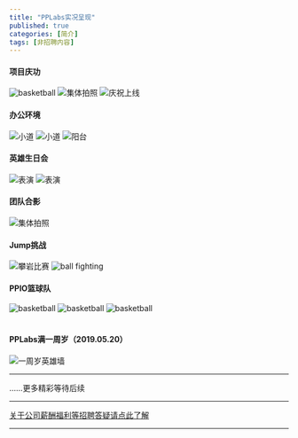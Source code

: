 ```yaml
---
title: "PPLabs实况呈现"
published: true
categories: [简介]
tags: [非招聘内容]
---
```


#### 项目庆功
<img src="/assets/pics/pic-of-PPLabs-c9d25e1e.jpg"  alt="basketball" title="香槟准备" style="max-width:100%; height: auto;">
<img src="/assets/pics/company-pic-3.jpg" alt="集体拍照" title="集体拍照" style="max-width:100%; height: auto;">
<img src="/assets/pics/pic-of-PPLabs-db7c9524.jpg" alt="庆祝上线" title="庆祝上线" style="max-width:100%; height: auto;">

#### 办公环境
<img src="/assets/pics/company-pic-4.jpg" alt="小道" title="小道" style="max-width:100%; height: auto;">
<img src="/assets/pics/company-pic-5.jpg" alt="小道" title="小道" style="max-width:100%; height: auto;">
<img src="/assets/pics/company-pic-6.jpg" alt="阳台" title="阳台" style="max-width:100%; height: auto;">

#### 英雄生日会
<img src="/assets/pics/birthday1.jpg" alt="表演" title="表演" style="max-width:100%; height: auto;">
<img src="/assets/pics/birthday3.jpg" alt="表演" title="表演" style="max-width:100%; height: auto;">

#### 团队合影
<img src="/assets/pics/company-pic-2.jpg" alt="集体拍照" title="集体拍照" style="max-width:100%; height: auto;">

#### Jump挑战
<img src="/assets/pics/jump.JPG" alt="攀岩比赛" title="攀岩比赛" style="max-width:100%; height: auto;">
<img src="/assets/pics/ball-fighting.png" alt="ball fighting" title="ball fighting" style="max-width:100%; height: auto;">

#### PPIO篮球队
<img src="/assets/pics/basketball-team.jpg" alt="basketball" title="篮球队" style="max-width:100%; height: auto;">
<img src="/assets/pics/basketball2.jpg" alt="basketball" title="篮球队" style="max-width:100%; height: auto;">
<img src="/assets/pics/fujima-ball.jpg" alt="basketball" title="篮球队" style="max-width:100%; height: auto;">
<br>
<br>

#### PPLabs满一周岁（2019.05.20）
<img src="/assets/pics/the-first-anniversary.png" alt="一周岁英雄墙" title="一周岁英雄墙" style="max-width:100%; height: auto;">

<hr/>
……更多精彩等待后续
<hr>

[关于公司薪酬福利等招聘答疑请点此了解](http://ashma.info/2019/03/01/Q&A-of-hiring/)

<hr>
